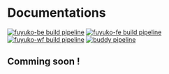 # Documentations

[![fuyuko-be build pipeline](https://app.buddy.works/tmjeee/fuyuko/pipelines/pipeline/241662/badge.svg?token=3a57e69c1740c1c6a3369df39a0b1dc40adb71fc4edda1aede41ad5accd30f20 "fuyuko-be build pipeline")](https://app.buddy.works/tmjeee/fuyuko/pipelines/pipeline/241662)
[![fuyuko-fe build pipeline](https://app.buddy.works/tmjeee/fuyuko/pipelines/pipeline/241663/badge.svg?token=3a57e69c1740c1c6a3369df39a0b1dc40adb71fc4edda1aede41ad5accd30f20 "fuyuko-fe build pipeline")](https://app.buddy.works/tmjeee/fuyuko/pipelines/pipeline/241663)
[![fuyuko-wf build pipeline](https://app.buddy.works/tmjeee/fuyuko/pipelines/pipeline/242310/badge.svg?token=3a57e69c1740c1c6a3369df39a0b1dc40adb71fc4edda1aede41ad5accd30f20 "fuyuko-wf build pipeline")](https://app.buddy.works/tmjeee/fuyuko/pipelines/pipeline/242310)
[![buddy pipeline](https://app.buddy.works/tmjeee/fuyuko/pipelines/pipeline/241669/badge.svg?token=3a57e69c1740c1c6a3369df39a0b1dc40adb71fc4edda1aede41ad5accd30f20 "fuyuko-e2e pipeline")](https://app.buddy.works/tmjeee/fuyuko/pipelines/pipeline/241669)

## Comming soon !

